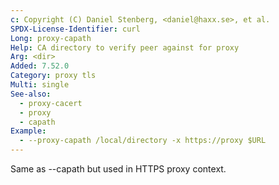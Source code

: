 ```yaml
---
c: Copyright (C) Daniel Stenberg, <daniel@haxx.se>, et al.
SPDX-License-Identifier: curl
Long: proxy-capath
Help: CA directory to verify peer against for proxy
Arg: <dir>
Added: 7.52.0
Category: proxy tls
Multi: single
See-also:
  - proxy-cacert
  - proxy
  - capath
Example:
  - --proxy-capath /local/directory -x https://proxy $URL
---
```


Same as --capath but used in HTTPS proxy context.
